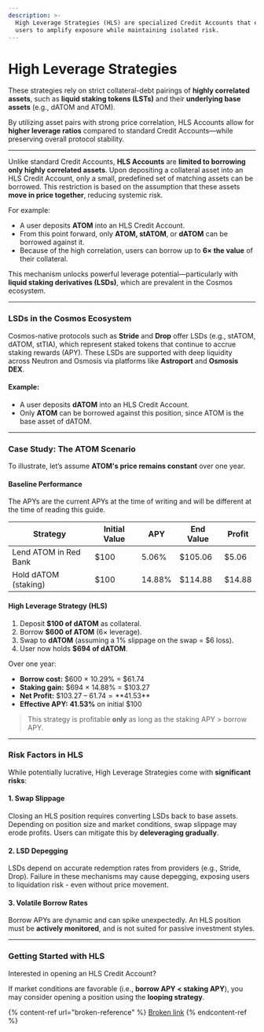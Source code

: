 ```yaml
---
description: >-
  High Leverage Strategies (HLS) are specialized Credit Accounts that enable
  users to amplify exposure while maintaining isolated risk.
---
```


# High Leverage Strategies

These strategies rely on strict collateral-debt pairings of **highly correlated assets**, such as **liquid staking tokens (LSTs)** and their **underlying base assets** (e.g., dATOM and ATOM).

By utilizing asset pairs with strong price correlation, HLS Accounts allow for **higher leverage ratios** compared to standard Credit Accounts—while preserving overall protocol stability.

***

Unlike standard Credit Accounts, **HLS Accounts** are **limited to borrowing only highly correlated assets**. Upon depositing a collateral asset into an HLS Credit Account, only a small, predefined set of matching assets can be borrowed. This restriction is based on the assumption that these assets **move in price together**, reducing systemic risk.

For example:

* A user deposits **ATOM** into an HLS Credit Account.
* From this point forward, only **ATOM, stATOM**, or **dATOM** can be borrowed against it.
* Because of the high correlation, users can borrow up to **6× the value** of their collateral.

This mechanism unlocks powerful leverage potential—particularly with **liquid staking derivatives (LSDs)**, which are prevalent in the Cosmos ecosystem.

***

### LSDs in the Cosmos Ecosystem

Cosmos-native protocols such as **Stride** and **Drop** offer LSDs (e.g., stATOM, dATOM, stTIA), which represent staked tokens that continue to accrue staking rewards (APY). These LSDs are supported with deep liquidity across Neutron and Osmosis via platforms like **Astroport** and **Osmosis DEX**.

#### Example:

* A user deposits **dATOM** into an HLS Credit Account.
* Only **ATOM** can be borrowed against this position, since ATOM is the base asset of dATOM.

***

### Case Study: The ATOM Scenario

To illustrate, let’s assume **ATOM's price remains constant** over one year.

#### Baseline Performance

The APYs are the current APYs at the time of writing and will be different at the time of reading this guide.

| Strategy              | Initial Value | APY    | End Value | Profit |
| --------------------- | ------------- | ------ | --------- | ------ |
| Lend ATOM in Red Bank | $100          | 5.06%  | $105.06   | $5.06  |
| Hold dATOM (staking)  | $100          | 14.88% | $114.88   | $14.88 |

#### High Leverage Strategy (HLS)

1. Deposit **$100 of dATOM** as collateral.
2. Borrow **$600 of ATOM** (6× leverage).
3. Swap to **dATOM** (assuming a 1% slippage on the swap = $6 loss).
4. User now holds **$694 of dATOM**.

Over one year:

* **Borrow cost:** $600 × 10.29% = $61.74
* **Staking gain:** $694 × 14.88% = $103.27
* **Net Profit:** $103.27 – $61.74 = **$41.53**
* **Effective APY:** **41.53%** on initial $100

> This strategy is profitable **only** as long as the staking APY > borrow APY.

***

### Risk Factors in HLS

While potentially lucrative, High Leverage Strategies come with **significant risks**:

#### 1. **Swap Slippage**

Closing an HLS position requires converting LSDs back to base assets. Depending on position size and market conditions, swap slippage may erode profits. Users can mitigate this by **deleveraging gradually**.

#### 2. **LSD Depegging**

LSDs depend on accurate redemption rates from providers (e.g., Stride, Drop). Failure in these mechanisms may cause depegging, exposing users to liquidation risk - even without price movement.

#### 3. **Volatile Borrow Rates**

Borrow APYs are dynamic and can spike unexpectedly. An HLS position must be **actively monitored**, and is not suited for passive investment styles.

***

### Getting Started with HLS

Interested in opening an HLS Credit Account?

If market conditions are favorable (i.e., **borrow APY < staking APY**), you may consider opening a position using the **looping strategy**.

{% content-ref url="broken-reference" %}
[Broken link](broken-reference)
{% endcontent-ref %}
